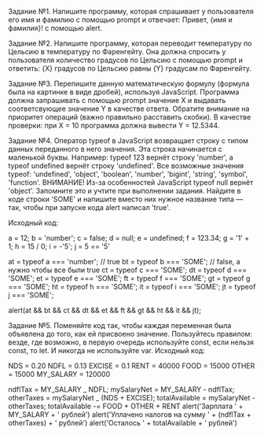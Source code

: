 Задание №1.
Напишите программу, которая спрашивает у пользователя его имя и фамилию с помощью prompt
и отвечает: Привет, {имя и фамилия}! с помощью alert.

Задание №2.
Напишите программу, которая переводит температуру по Цельсию в температуру по Фаренгейту.
Она должна спросить у пользователя количество градусов по Цельсию с помощью prompt
и ответить: {X} градусов по Цельсию равны {Y} градусам по Фаренгейту.

Задание №3.
Перепишите данную математическую формулу (формула была на картинке в виде дробей), используя JavaScript.
Программа должна запрашивать с помощью prompt значение X и выдавать соответсвующее значение Y в качестве ответа.
Обратите внимание на приоритет операций (важно правильно расставить скобки).
В качестве проверки: при X = 10 программа должна вывести Y = 12.5344.

Задание №4.
Оператор typeof в JavaScript возвращает строку с типом данных переданного в него значения. Эта строка начинается с маленькой буквы. Например: typeof 123 вернёт строку 'number', а typeof undefined вернёт строку 'undefined'.
Все возможные значения typeof: 'undefined', 'object', 'boolean', 'number', 'bigint', 'string', 'symbol', 'function'.
ВНИМАНИЕ! Из-за особенностей JavaScript typeof null вернёт 'object'. Запомните это и учтите при выполнении задания.
Найдите в коде строки 'SOME' и напишите вместо них нужное название типа — так, чтобы при запуске кода alert написал 'true'.

Исходный код:

a = 12;
b = 'number';
c = false;
d = null;
e = undefined;
f = 123.34;
g = '1' + 1;
h = 15 / 0;
i = -'5';
j = 5 == '5'

at = typeof a === 'number'; // true
bt = typeof b === 'SOME'; // false, а нужно чтобы все были true
ct = typeof c === 'SOME';
dt = typeof d === 'SOME';
et = typeof e === 'SOME';
ft = typeof f === 'SOME';
gt = typeof g === 'SOME';
ht = typeof h === 'SOME';
it = typeof i === 'SOME';
jt = typeof j === 'SOME';

alert(at && bt && ct && dt && et && ft && gt && ht && it && jt);

Задание №5.
Поменяйте код так, чтобы каждая переменная была объявлена до того, как ей присвоено значение. Пользуйтесь правилом: везде, где возможно, в первую очередь используйте const, если нельзя const, то let. И никогда не используйте var.
Исходный код:

NDS = 0.20
NDFL = 0.13
EXCISE = 0.1
RENT = 40000
FOOD = 15000
OTHER = 15000
MY_SALARY = 120000

ndflTax = MY_SALARY _ NDFL;
mySalaryNet = MY_SALARY - ndflTax;
otherTaxes = mySalaryNet _ (NDS + EXCISE);
totalAvailable = mySalaryNet - otherTaxes;
totalAvailable -= FOOD + OTHER + RENT
alert('Зарплата ' + MY_SALARY + ' рублей')
alert('Уплачено налогов на сумму ' + (ndflTax + otherTaxes) + ' рублей')
alert('Осталось ' + totalAvailable + ' рублей')
